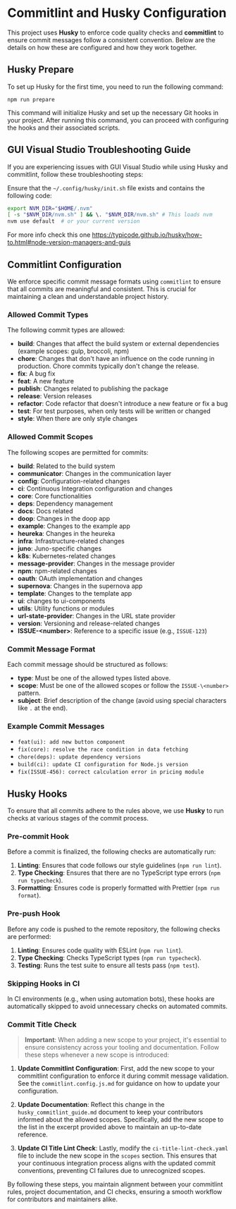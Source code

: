 # Commitlint and Husky Configuration

This project uses **Husky** to enforce code quality checks and **commitlint** to ensure commit messages follow a consistent convention. Below are the details on how these are configured and how they work together.

## Husky Prepare

To set up Husky for the first time, you need to run the following command:

```
npm run prepare
```

This command will initialize Husky and set up the necessary Git hooks in your project. After running this command, you can proceed with configuring the hooks and their associated scripts.

## GUI Visual Studio Troubleshooting Guide

If you are experiencing issues with GUI Visual Studio while using Husky and commitlint, follow these troubleshooting steps:

Ensure that the `~/.config/husky/init.sh` file exists and contains the following code:

```bash
export NVM_DIR="$HOME/.nvm"
[ -s "$NVM_DIR/nvm.sh" ] && \. "$NVM_DIR/nvm.sh" # This loads nvm
nvm use default  # or your current version
```

For more info check this one https://typicode.github.io/husky/how-to.html#node-version-managers-and-guis

## Commitlint Configuration

We enforce specific commit message formats using `commitlint` to ensure that all commits are meaningful and consistent. This is crucial for maintaining a clean and understandable project history.

### Allowed Commit Types

The following commit types are allowed:

- **build**: Changes that affect the build system or external dependencies (example scopes: gulp, broccoli, npm)
- **chore**: Changes that don't have an influence on the code running in production. Chore commits typically don't change the release.
- **fix**: A bug fix
- **feat**: A new feature
- **publish**: Changes related to publishing the package
- **release**: Version releases
- **refactor**: Code refactor that doesn't introduce a new feature or fix a bug
- **test**: For test purposes, when only tests will be written or changed
- **style**: When there are only style changes

### Allowed Commit Scopes

The following scopes are permitted for commits:

- **build**: Related to the build system
- **communicator**: Changes in the communication layer
- **config**: Configuration-related changes
- **ci**: Continuous Integration configuration and changes
- **core**: Core functionalities
- **deps**: Dependency management
- **docs**: Docs related
- **doop**: Changes in the doop app
- **example**: Changes to the example app
- **heureka**: Changes in the heureka
- **infra**: Infrastructure-related changes
- **juno**: Juno-specific changes
- **k8s**: Kubernetes-related changes
- **message-provider**: Changes in the message provider
- **npm**: npm-related changes
- **oauth**: OAuth implementation and changes
- **supernova**: Changes in the supernova app
- **template**: Changes to the template app
- **ui**: changes to ui-components
- **utils**: Utility functions or modules
- **url-state-provider**: Changes in the URL state provider
- **version**: Versioning and release-related changes
- **ISSUE-\<number>**: Reference to a specific issue (e.g., `ISSUE-123`)

### Commit Message Format

Each commit message should be structured as follows:

- **type**: Must be one of the allowed types listed above.
- **scope**: Must be one of the allowed scopes or follow the `ISSUE-\<number>` pattern.
- **subject**: Brief description of the change (avoid using special characters like `.` at the end).

### Example Commit Messages

- `feat(ui): add new button component`
- `fix(core): resolve the race condition in data fetching`
- `chore(deps): update dependency versions`
- `build(ci): update CI configuration for Node.js version`
- `fix(ISSUE-456): correct calculation error in pricing module`

## Husky Hooks

To ensure that all commits adhere to the rules above, we use **Husky** to run checks at various stages of the commit process.

### Pre-commit Hook

Before a commit is finalized, the following checks are automatically run:

1. **Linting**: Ensures that code follows our style guidelines (`npm run lint`).
2. **Type Checking**: Ensures that there are no TypeScript type errors (`npm run typecheck`).
3. **Formatting**: Ensures code is properly formatted with Prettier (`npm run format`).

### Pre-push Hook

Before any code is pushed to the remote repository, the following checks are performed:

1. **Linting**: Ensures code quality with ESLint (`npm run lint`).
2. **Type Checking**: Checks TypeScript types (`npm run typecheck`).
3. **Testing**: Runs the test suite to ensure all tests pass (`npm test`).

### Skipping Hooks in CI

In CI environments (e.g., when using automation bots), these hooks are automatically skipped to avoid unnecessary checks on automated commits.

### Commit Title Check

> **Important**: When adding a new scope to your project, it's essential to ensure consistency across your tooling and documentation. Follow these steps whenever a new scope is introduced:

1. **Update Commitlint Configuration**: First, add the new scope to your commitlint configuration to enforce it during commit message validation. See the `commitlint.config.js.md` for guidance on how to update your configuration.

2. **Update Documentation**: Reflect this change in the `husky_commitlint_guide.md` document to keep your contributors informed about the allowed scopes. Specifically, add the new scope to the list in the excerpt provided above to maintain an up-to-date reference.

3. **Update CI Title Lint Check**: Lastly, modify the `ci-title-lint-check.yaml` file to include the new scope in the `scopes` section. This ensures that your continuous integration process aligns with the updated commit conventions, preventing CI failures due to unrecognized scopes.

By following these steps, you maintain alignment between your commitlint rules, project documentation, and CI checks, ensuring a smooth workflow for contributors and maintainers alike.
